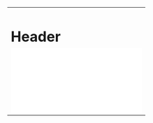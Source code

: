 <head>
<style>
*{margin:0;padding:0}
html, body {height:100%;width:100%;overflow:hidden}
table {height:100%;width:100%;table-layout:static;border-collapse:collapse}
iframe {height:100%;width:100%}

.header {border-bottom:1px solid #000}
.content {height:100%}
</style>
</head>
<body>
<table>
    <tr><td class="header"><div><h1>Header</h1></div></td></tr>
    <tr><td class="content">
        <iframe src="/images/TimeSlider.html" frameborder="0"></iframe></td></tr>
</table>
</body>
</html>
